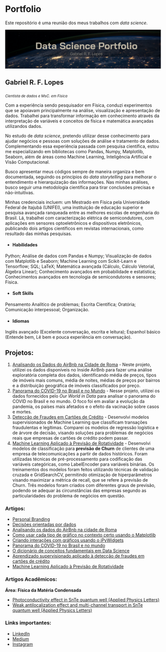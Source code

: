 # Portfolio

Este repositório é uma reunião dos meus trabalhos com _data science_.

<p align="center">
  <img src="capa_port.png" >
</p>

## Gabriel R. F. Lopes
<sub>*Cientista de dados e MsC. em Física*</sub>

Com a experiência sendo pesquisador em Física, conduzi experimentos que se apoiavam principalmente na análise, visualização e apresentação de dados. Trabalhei para transformar informação em conhecimento através da interpretação de variáveis e conceitos de física e matemática avançadas utilizandos dados.

No estudo de _data science_, pretendo utilizar desse conhecimento para ajudar negócios e pessoas com soluções de análise e tratamento de dados. Complementando essa experiência passada com pesquisa científica, estou me especializando em bibliotecas como Pandas, Numpy, Matplotlib, Seaborn, além de áreas como Machine Learning, Inteligência Artificial e Visão Computacional.

Busco apresentar meus códigos sempre de maneira organiza e bem documentada, seguindo os princípios do _data storytelling_ para melhorar o entendimento e hierarquização das informações. Nas minhas análises, busco seguir uma metodologia científica para tirar conclusões precisas e não-intuitivas.

Minhas credenciais incluem: um Mestrado em Física pela Universidade Federal de Itajubá (UNIFEI), uma instituição de educação superior e pesquisa avançada ranqueada entre as melhores escolas de engenharia do Brasil. Lá, trabalhei com caracterização elétrica de semicondutores, com aplicações em sensores optoeletrônicos e dispositivos eletrônicos, publicando dois artigos científicos em revistas internacionais, como resultado das minhas pesquisas.

* #### Habilidades 

Python; Análise de dados com Pandas e Numpy; Visualização de dados com Matplotlib e Seaborn; Machine Learning com Scikit-Learn e Tensorflow; SQL; LaTeX; Matemática avançada (Cálculo, Cálculo Vetorial, Álgebra Linear); Conhecimento avançados em probabilidade e estatística; Conhecimentos avançados em tecnologia de semicondutores e sensores; Física.

* #### Soft Skills 

Pensamento Analítico de problemas; Escrita Científica; Oratória; Comunicação interpessoal; Organização.

* #### Idiomas

Inglês avançado (Excelente conversação, escrita e leitura); Espanhol básico (Entende bem, Lê bem e pouca experiência em conversação).

## Projetos:

1. [Analisando os Dados do AirBnb na Cidade de Roma](https://github.com/gabrielrflopes/Rome_Airbnb_Data_Analysis) - Neste projeto, utilizei os dados disponíveis no Inside AirBnb para fazer uma análise exploratória completa dos dados, identificando média de preços, tipos de imóveis mais comuns, média de noites, médias de preços por bairros e a distribuição geográfica de imóveis classificados por preço.
2. [Panorama do COVID-19 no Brasil e no Mundo](https://github.com/gabrielrflopes/covid_project) - Nesse projeto, utilizei os dados fornecidos pelo *Our World in Data* para analisar o panorama do COVID no Brasil e no mundo. O foco foi em avaliar a evolução da pandemia, os países mais afetados e o efeito da vacinação sobre casos e mortes.
3. [Detecção de Fraudes em Cartões de Crédito](https://github.com/gabrielrflopes/credit_card_fraud_detection) - Desenvolvi modelos supervisionados de Machine Learning que classificam transações fraudulentas e legítimas. Comparei os modelos de regressão logística e de árvore de decisão, visando soluções para problemas de negócios reais que empresas de cartões de crédito podem passar.
4. [Machine Learning Aplicado à Previsão de Rotatividade](https://github.com/gabrielrflopes/Churn_Prediction) - Desenvolvi modelos de classificação para **previsão de Churn** de clientes  de uma empresa de telecomunicações a partir de dados históricos. Foram utilizadas técnicas de pré-processamento para codificação das variáveis categóricas, como LabelEncoder para variáveis binárias. Os treinamentos dos modelos foram feitos utilizando técnicas de validação cruzada e GridSearchCV, permitindo otimização de hiperparâmetros visando maximizar a métrica de recall, que se refere à previsão de Churn. Três modelos foram criados com diferentes graus de previsão, podendo se adequar às circunstâncias das empresas segundo as particularidades do problema de negócios em questão.
   
### Artigos:

* [Personal Branding](https://www.linkedin.com/pulse/urg%25C3%25AAncia-de-causar-uma-boa-impress%25C3%25A3o-gabriel-ribeiro-ferreira-lopes/?trackingId=EjBT1icNTLeqkPLBvieGOQ%3D%3D)
* [Decisões orientadas por dados](https://www.linkedin.com/pulse/alguns-fatos-incontest%C3%A1veis-sobre-decis%C3%A3o-orientada-gabriel/)
* [Analisando os dados do AirBnb na cidade de Roma](https://grflopes.medium.com/analisando-os-dados-do-airbnb-na-cidade-de-roma-4ee6af13bbdc) 
* [Como usar cada tipo de gráfico no contexto certo usando o Matplotlib](https://grflopes.medium.com/como-usar-cada-tipo-de-gr%C3%A1fico-no-contexto-certo-usando-o-matplotlib-c640bbcdfe79)
* [Criando interações com gráficos usando o iPyWidgets](https://medium.com/@grflopes/criando-intera%C3%A7%C3%B5es-com-gr%C3%A1ficos-usando-o-ipywidgets-49a83dad43ec)
* [Panorama do COVID-19 no Brasil e no mundo](https://medium.com/@grflopes/panorama-do-covid-19-no-brasil-e-no-mundo-a67cfb94af5f)
* [O dicionário de conceitos fundamentais em Data Science](https://grflopes.medium.com/o-dicionário-de-conceitos-fundamentais-em-data-science-c818b04e3a2b)
* [Aprendizado supervisionado aplicado à detecção de fraudes em cartões de crédito](https://grflopes.medium.com/aprendizado-supervisionado-aplicado-%C3%A0-detec%C3%A7%C3%A3o-de-fraudes-em-cart%C3%B5es-de-cr%C3%A9dito-d74501220ec2)
* [Machine Learning Aplicado à Previsão de Rotatividade](https://medium.com/@grflopes/machine-learning-aplicado-à-previsão-de-rotatividade-de-clientes-1d29c491ed3a)

### Artigos Acadêmicos:

**Área: Física da Matéria Condensada**

* [Photoconductivity effect in SnTe quantum well (Applied Physics Letters)](https://pubs.aip.org/aip/apl/article/119/3/032104/41763/Photoconductivity-effect-in-SnTe-quantum-well)
* [Weak antilocalization effect and multi-channel transport in SnTe quantum well (Applied Physics Letters)](https://pubs.aip.org/aip/apl/article/120/20/203102/2833593/Weak-antilocalization-effect-and-multi-channel)

### Links importantes:

* [LinkedIn](https://www.linkedin.com/in/gabrielrflopes/)
* [Medium](https://medium.com/@grflopes)
* [Instagram](https://www.instagram.com/gabrielr.lopes/)
